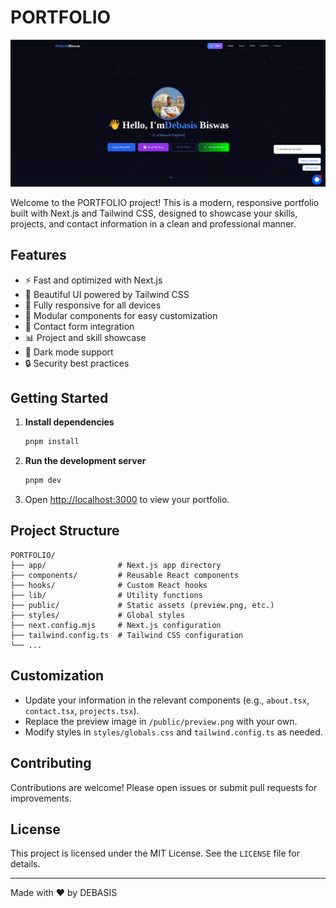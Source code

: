 # PORTFOLIO

![Preview](/public/preview.png)

Welcome to the PORTFOLIO project! This is a modern, responsive portfolio built with Next.js and Tailwind CSS, designed to showcase your skills, projects, and contact information in a clean and professional manner.

## Features

- ⚡ Fast and optimized with Next.js
- 🎨 Beautiful UI powered by Tailwind CSS
- 📱 Fully responsive for all devices
- 🧩 Modular components for easy customization
- 📝 Contact form integration
- 📊 Project and skill showcase
- 🌙 Dark mode support
- 🔒 Security best practices

## Getting Started

1. **Install dependencies**
   ```zsh
   pnpm install
   ```
2. **Run the development server**
   ```zsh
   pnpm dev
   ```
3. Open [http://localhost:3000](http://localhost:3000) to view your portfolio.

## Project Structure

```
PORTFOLIO/
├── app/                # Next.js app directory
├── components/         # Reusable React components
├── hooks/              # Custom React hooks
├── lib/                # Utility functions
├── public/             # Static assets (preview.png, etc.)
├── styles/             # Global styles
├── next.config.mjs     # Next.js configuration
├── tailwind.config.ts  # Tailwind CSS configuration
└── ...
```

## Customization

- Update your information in the relevant components (e.g., `about.tsx`, `contact.tsx`, `projects.tsx`).
- Replace the preview image in `/public/preview.png` with your own.
- Modify styles in `styles/globals.css` and `tailwind.config.ts` as needed.

## Contributing

Contributions are welcome! Please open issues or submit pull requests for improvements.

## License

This project is licensed under the MIT License. See the `LICENSE` file for details.

---

Made with ❤️ by DEBASIS
